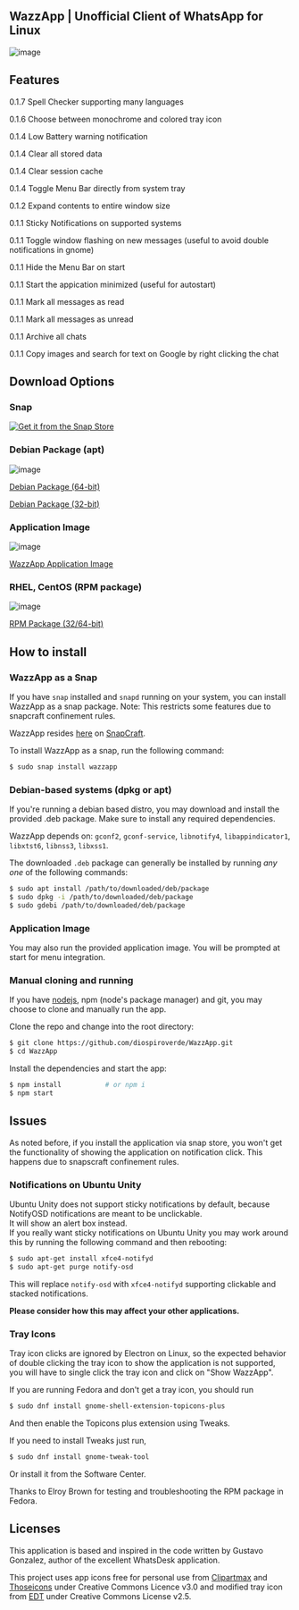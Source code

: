 ## WazzApp | Unofficial Client of WhatsApp for Linux

![image](https://user-images.githubusercontent.com/79201496/109441124-4c2b7c00-7a2c-11eb-9bf8-042224ebea77.png)

## Features 

0.1.7 Spell Checker supporting many languages

0.1.6 Choose between monochrome and colored tray icon

0.1.4 Low Battery warning notification

0.1.4 Clear all stored data

0.1.4 Clear session cache

0.1.4 Toggle Menu Bar directly from system tray

0.1.2 Expand contents to entire window size 

0.1.1 Sticky Notifications on supported systems

0.1.1 Toggle window flashing on new messages (useful to avoid double notifications in gnome)

0.1.1 Hide the Menu Bar on start

0.1.1 Start the appication minimized (useful for autostart)

0.1.1 Mark all messages as read

0.1.1 Mark all messages as unread

0.1.1 Archive all chats

0.1.1 Copy images and search for text on Google by right clicking the chat

## Download Options

### Snap
[![Get it from the Snap Store](https://snapcraft.io/static/images/badges/en/snap-store-black.svg)](https://snapcraft.io/wazzapp)

### Debian Package (apt) 

![image](https://lx-dynamics.com/debian.png)

[Debian Package (64-bit)](https://lx-dynamics.com/wazzapp_0.1.7_amd64.deb)

[Debian Package (32-bit)](https://lx-dynamics.com/wazzapp_0.1.7_i386.deb)

### Application Image  

![image](https://lx-dynamics.com/appimage.png)

[WazzApp Application Image](https://lx-dynamics.com/wazzapp-0.1.7.AppImage)

### RHEL, CentOS (RPM package) 

![image](https://lx-dynamics.com/redhat.png)

[RPM Package (32/64-bit)](https://lx-dynamics.com/wazzapp-0.1.7.x86_64.rpm)

## How to install

### WazzApp as a Snap

If you have `snap` installed and `snapd` running on your system, you can install WazzApp as a snap package. Note: This restricts some features due to snapcraft confinement rules.

WazzApp resides [here](https://snapcraft.io/wazzapp) on [SnapCraft](https://snapcraft.io).

To install WazzApp as a snap, run the following command:
```bash
$ sudo snap install wazzapp
```

### Debian-based systems (dpkg or apt)
If you're running a debian based distro, you may download and install the provided .deb package. Make sure to install any required dependencies.

WazzApp depends on: `gconf2`, `gconf-service`, `libnotify4`, `libappindicator1`, `libxtst6`, `libnss3`, `libxss1`.

The downloaded `.deb` package can generally be installed by running _any one_ of the following commands:

```bash
$ sudo apt install /path/to/downloaded/deb/package
$ sudo dpkg -i /path/to/downloaded/deb/package
$ sudo gdebi /path/to/downloaded/deb/package
```

### Application Image

You may also run the provided application image. You will be prompted at start for menu integration.

### Manual cloning and running  

If you have [nodejs](https://nodejs.org), npm (node's package manager) and git, you may choose to clone and manually run the app.  

Clone the repo and change into the root directory: 
```bash
$ git clone https://github.com/diospiroverde/WazzApp.git
$ cd WazzApp
```

Install the dependencies and start the app:
```bash
$ npm install           # or npm i
$ npm start
```
 
## Issues  

As noted before, if you install the application via snap store, you won't get the functionality of showing the application on notification click. This happens due to snapscraft confinement rules.   

### Notifications on Ubuntu Unity  

Ubuntu Unity does not support sticky notifications by default, because NotifyOSD notifications are meant to be unclickable.   
It will show an alert box instead.    
If you really want sticky notifications on Ubuntu Unity you may work around this by running the following command and then rebooting:

```bash
$ sudo apt-get install xfce4-notifyd
$ sudo apt-get purge notify-osd
```

This will replace `notify-osd` with `xfce4-notifyd` supporting clickable and stacked notifications.

**Please consider how this may affect your other applications.**

### Tray Icons

Tray icon clicks are ignored by Electron on Linux, so the expected behavior of double clicking the tray icon to show the application is not supported, you will have to single click the tray icon and click on "Show WazzApp".

If you are running Fedora and don't get a tray icon, you should run
```bash
$ sudo dnf install gnome-shell-extension-topicons-plus
```

And then enable the Topicons plus extension using Tweaks.

If you need to install Tweaks just run,

```bash
$ sudo dnf install gnome-tweak-tool
```

Or install it from the Software Center.

Thanks to Elroy Brown for testing and troubleshooting the RPM package in Fedora.

## Licenses

This application is based and inspired in the code written by Gustavo Gonzalez, author of the excellent WhatsDesk application.

This project uses app icons free for personal use from [Clipartmax](https://www.clipartmax.com/) and [Thoseicons](https://thoseicons.com/) under Creative Commons Licence v3.0 and modified tray icon from [EDT](https://EDT.im) under Creative Commons License v2.5.
